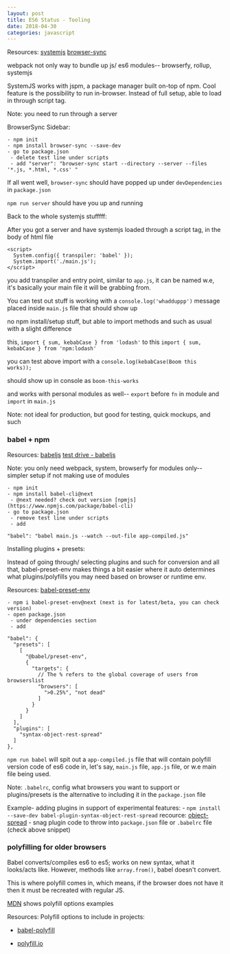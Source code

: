 ```yaml
---
layout: post
title: ES6 Status - Tooling
date: 2018-04-30
categories: javascript
---
```


Resources: 
	[systemjs](https://github.com/systemjs/systemjs)
	[browser-sync](https://www.browsersync.io/docs/)

webpack not only way to bundle up js/ es6 modules-- browserfy, rollup, systemjs


SystemJS works with jspm, a package manager built on-top of npm. Cool feature is the possibility to run in-browser. Instead of full setup, able to load in through script tag.

Note: you need to run through a server

BrowserSync Sidebar:

	- npm init
	- npm install browser-sync --save-dev
	- go to package.json
	 - delete test line under scripts
	 - add "server": "browser-sync start --directory --server --files '*.js, *.html, *.css' "

If all went well, `browser-sync` should have popped up under `devDependencies` in `package.json`

`npm run server` should have you up and running

Back to the whole systemjs stufffff:

After you got a server and have systemjs loaded through a script tag, in the body of html file

```
<script>
  System.config({ transpiler: 'babel' });
  System.import('./main.js');
</script>
```

you add transpiler and entry point, similar to `app.js`, it can be named w.e, it's basically your main file it will be grabbing from.

You can test out stuff is working with a `console.log('whadduppp')` message placed inside `main.js` file that should show up

no npm install/setup stuff, but able to import methods and such as usual with a slight difference

this, `import { sum, kebabCase } from 'lodash'` to this `import { sum, kebabCase } from 'npm:lodash'`

you can test above import with a `console.log(kebabCase(Boom this works));`

should show up in console as `boom-this-works`

and works with personal modules as well-- `export` before `fn` in module and `import` in `main.js`

Note: not ideal for production, but good for testing, quick mockups, and such

### babel + npm

Resources: 
	[babeljs](https://babeljs.io/)
	[test drive - babeljs](https://babeljs.io/repl/)

Note: you only need webpack, system, browserfy for modules only-- simpler setup if not making use of modules

	- npm init
	- npm install babel-cli@next
	 - @next needed? check out version [npmjs](https://www.npmjs.com/package/babel-cli)
	- go to package.json
	 - remove test line under scripts
	 - add 

`"babel": "babel main.js --watch --out-file app-compiled.js"`

Installing plugins + presets:

Instead of going through/ selecting plugins and such for conversion and all that, babel-preset-env makes things a bit easier where it auto determines what plugins/polyfills you may need based on browser or runtime env.

Resources:
	[babel-preset-env](https://github.com/babel/babel/tree/master/packages/babel-preset-env)

	- npm i babel-preset-env@next (next is for latest/beta, you can check version)
	- open package.json
	 - under dependencies section
	 - add

```
"babel": { 
  "presets": [
    [
      "@babel/preset-env", 
      {
        "targets": {
          // The % refers to the global coverage of users from browserslist
          "browsers": [ 
            ">0.25%", "not dead"
          ]
        }
      }
    ]
  ],
  "plugins": [
    "syntax-object-rest-spread"
  ]
},
```

`npm run babel` will spit out a `app-compiled.js` file that will contain polyfill version code of es6 code in, let's say, `main.js` file, `app.js` file, or w.e main file being used.

Note: `.babelrc`, config what browsers you want to support or plugins/presets is the alternative to including it in the `package.json` file

Example- adding plugins in support of experimental features:
	- `npm install --save-dev babel-plugin-syntax-object-rest-spread`
	recource: [object-spread](https://babeljs.io/docs/plugins/syntax-object-rest-spread/#top)
	- snag plugin code to throw into `package.json` file or `.babelrc` file (check above snippet)

### polyfilling for older browsers

Babel converts/compiles es6 to es5; works on new syntax, what it looks/acts like. However, methods like `array.from()`, babel doesn't convert.

This is where polyfill comes in, which means, if the browser does not have it then it must be recreated with regular JS.

[MDN](https://developer.mozilla.org/en-US/) shows polyfill options examples

Resources:
  Polyfill options to include in projects:

  - [babel-polyfill](https://babeljs.io/docs/usage/polyfill/)

  - [polyfill.io](https://polyfill.io/v2/docs/)

